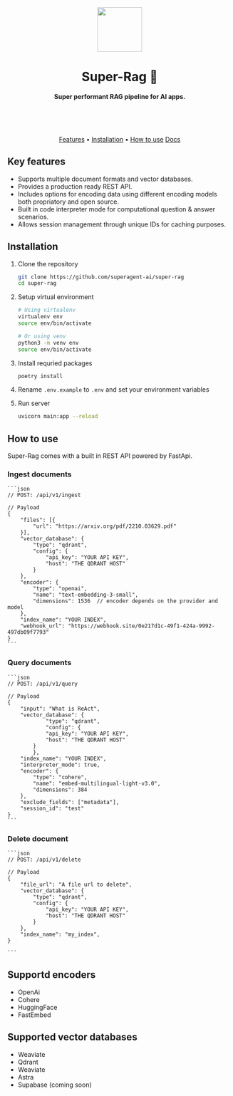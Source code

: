 <div align="center">
	<img width="100px" src="https://github.com/homanp/superagent/assets/2464556/eb51fa38-4a2a-4c41-b348-d3c1abc04234" />
	<h1>Super-Rag 🥷</h1>
	<p>
		<b>Super performant RAG pipeline for AI apps.</b>
	</p>
	<br>
	<br>
	<br>
    <p align="center">
        <a href="#-key-features">Features</a> •
        <a href="#-installation">Installation</a> •
        <a href="#-how-to-use">How to use</a>
        <a href="#-docs">Docs</a>
    </p>
</div>


## Key features
 - Supports multiple document formats and vector databases.
 - Provides a production ready REST API.
 - Includes options for encoding data using different encoding models both propriatory and open source.
 - Built in code interpreter mode for computational question & answer scenarios.
 - Allows session management through unique IDs for caching purposes.

## Installation

1. Clone the repository
    ```bash
    git clone https://github.com/superagent-ai/super-rag 
    cd super-rag 
    ```

2. Setup virtual environment
    ```bash
    # Using virtualenv 
    virtualenv env 
    source env/bin/activate 
    
    # Or using venv 
    python3 -m venv env 
    source env/bin/activate 
    ```

3. Install requried packages
    ```bash
    poetry install
    ```

4. Rename `.env.example` to `.env` and set your environment variables

5. Run server
    ```bash
    uvicorn main:app --reload
    ```

## How to use 
Super-Rag comes with a built in REST API powered by FastApi. 

### Ingest documents
    ```json
    // POST: /api/v1/ingest

    // Payload
    {
        "files": [{
            "url": "https://arxiv.org/pdf/2210.03629.pdf"
        }],
        "vector_database": {
            "type": "qdrant",
            "config": {
                "api_key": "YOUR API KEY",
                "host": "THE QDRANT HOST"
            }
        },
        "encoder": {
            "type": "openai",
            "name": "text-embedding-3-small",
            "dimensions": 1536  // encoder depends on the provider and model
        },
        "index_name": "YOUR INDEX",
        "webhook_url": "https://webhook.site/0e217d1c-49f1-424a-9992-497db09f7793"
    }
    ```

### Query documents
    ```json
    // POST: /api/v1/query

    // Payload
    {
        "input": "What is ReAct",
        "vector_database": {
                "type": "qdrant",
                "config": {
                "api_key": "YOUR API KEY",
                "host": "THE QDRANT HOST"
            }
            },
        "index_name": "YOUR INDEX",
        "interpreter_mode": true,
        "encoder": {
            "type": "cohere",
            "name": "embed-multilingual-light-v3.0",
            "dimensions": 384
        },
        "exclude_fields": ["metadata"],
        "session_id": "test"
    }
    ```

### Delete document
    ```json
    // POST: /api/v1/delete

    // Payload
    {
        "file_url": "A file url to delete",
        "vector_database": {
            "type": "qdrant",
            "config": {
                "api_key": "YOUR API KEY",
                "host": "THE QDRANT HOST"
            }
        },
        "index_name": "my_index",
    }

    ```

## Supportd encoders
- OpenAi
- Cohere
- HuggingFace
- FastEmbed


## Supported vector databases
- Weaviate
- Qdrant
- Weaviate
- Astra
- Supabase (coming soon)
